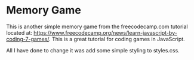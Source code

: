 # Memory Game

This is another simple memory game from the freecodecamp.com tutorial located at: https://www.freecodecamp.org/news/learn-javascript-by-coding-7-games/. This is a great tutorial for coding games in JavaScript.

All I have done to change it was add some simple styling to styles.css.